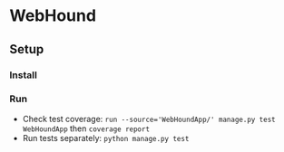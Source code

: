 # WebHound

## Setup

### Install

### Run
- Check test coverage: `run --source='WebHoundApp/' manage.py test WebHoundApp` then `coverage report`
- Run tests separately: `python manage.py test`
